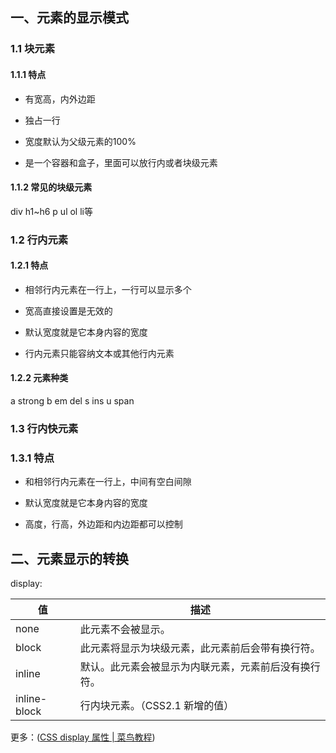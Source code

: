 ## 一、元素的显示模式

### 1.1 块元素

#### 1.1.1 特点

- 有宽高，内外边距

- 独占一行

- 宽度默认为父级元素的100%

- 是一个容器和盒子，里面可以放行内或者块级元素

#### 1.1.2 常见的块级元素

div h1~h6 p ul ol li等



### 1.2 行内元素

#### 1.2.1 特点

- 相邻行内元素在一行上，一行可以显示多个

- 宽高直接设置是无效的

- 默认宽度就是它本身内容的宽度

- 行内元素只能容纳文本或其他行内元素

#### 1.2.2 元素种类

a strong b em  del s ins u span

### 1.3 行内快元素

### 1.3.1 特点

- 和相邻行内元素在一行上，中间有空白间隙

- 默认宽度就是它本身内容的宽度

- 高度，行高，外边距和内边距都可以控制

## 二、元素显示的转换

display: 

| 值            | 描述                         |
| ------------ | -------------------------- |
| none         | 此元素不会被显示。                  |
| block        | 此元素将显示为块级元素，此元素前后会带有换行符。   |
| inline       | 默认。此元素会被显示为内联元素，元素前后没有换行符。 |
| inline-block | 行内块元素。（CSS2.1 新增的值）        |

更多：([CSS display 属性 | 菜鸟教程](https://www.runoob.com/cssref/pr-class-display.html))
